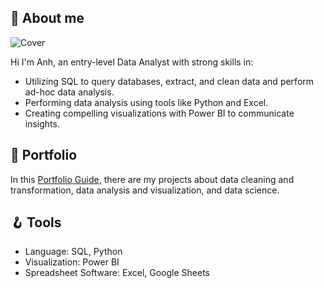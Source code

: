 ## 💬 About me
![Cover](https://github.com/huonganh245/portfolio/assets/26918637/66e56a19-0220-4c04-b6fb-7474716ad65e)

Hi I'm Anh, an entry-level Data Analyst with strong skills in:
* Utilizing SQL to query databases, extract, and clean data and perform ad-hoc data analysis.
* Performing data analysis using tools like Python and Excel.
* Creating compelling visualizations with Power BI to communicate insights.

## 💼  Portfolio
In this [Portfolio Guide](guide.md), there are my projects about data cleaning and transformation, data analysis and visualization, and data science.


## 🪝 Tools
* Language: SQL, Python
* Visualization: Power BI
* Spreadsheet Software: Excel, Google Sheets

